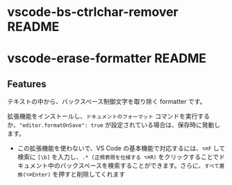 # vscode-bs-ctrlchar-remover README

# vscode-erase-formatter README

## Features

テキストの中から、バックスペース制御文字を取り除く formatter です。

拡張機能をインストールし、`ドキュメントのフォーマット` コマンドを実行するか、`"editor.formatOnSave": true` が設定されている場合は、保存時に発動します。

* この拡張機能を使わないで、VS Code の基本機能で対応するには、`⌥⌘F` して検索に `[\b]` を入力し、`.* (正規表現を仕様する ⌥⌘R)` をクリックすることでドキュメント中のバックスペースを検索することができます。さらに、`すべて置換(⌥⌘Enter)` を押すと削除してくれます

